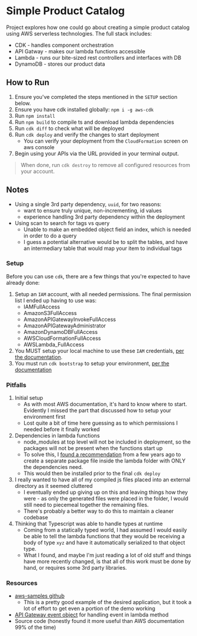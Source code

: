 # Simple Product Catalog
Project explores how one could go about creating a simple product catalog using AWS serverless technologies. The
full stack includes:

* CDK - handles component orchestration
* API Gatway - makes our lambda functions accessible
* Lambda - runs our bite-sized rest controllers and interfaces with DB
* DynamoDB - stores our product data

## How to Run
1. Ensure you've completed the steps mentioned in the `SETUP` section below.
2. Ensure you have cdk installed globally: `npm i -g aws-cdk`
3. Run `npm install`
4. Run `npm build` to compile ts and download lambda dependencies
5. Run `cdk diff` to check what will be deployed
6. Run `cdk deploy` and verify the changes to start deployment
    * You can verify your deployment from the `CloudFormation` screen on aws console
7. Begin using your APIs via the URL provided in your terminal output.

> When done, run `cdk destroy` to remove all configured resources from your account.

## Notes
* Using a single 3rd party dependency, `uuid`, for two reasons:
    * want to ensure truly unique, non-incrementing, id values
    * experience handling 3rd party dependency within the deployment
* Using scan to search for tags vs query
    * Unable to make an embedded object field an index, which is needed in order to do a query
    * I guess a potential alternative would be to split the tables, and have an intermediary table that would map your item to individual tags

### Setup
Before you can use `cdk`, there are a few things that you're expected to have already done:

1. Setup an `IAM` account, with all needed permissions. The final permission list I ended up having to use was:
    * IAMFullAccess
    * AmazonS3FullAccess
    * AmazonAPIGatewayInvokeFullAccess
    * AmazonAPIGatewayAdministrator
    * AmazonDynamoDBFullAccess
    * AWSCloudFormationFullAccess
    * AWSLambda_FullAccess
2. You MUST setup your local machine to use these `IAM` credentials, [per the documentation](https://docs.aws.amazon.com/cdk/latest/guide/cli.html#cli-environment).
3. You must run `cdk bootstrap` to setup your environment, [per the documentation](https://docs.aws.amazon.com/cdk/latest/guide/bootstrapping.html)

### Pitfalls
1. Initial setup
    * As with most AWS documentation, it's hard to know where to start. Evidently I missed the part that discussed how to setup your environment first
    * Lost quite a bit of time here guessing as to which permissions I needed before it finally worked
2. Dependencies in lambda functions
    * node_modules at top level will not be included in deployment, so the packages will not be present when the functions start up
    * To solve this, I [found a recommendation](https://github.com/aws-samples/aws-cdk-examples/issues/110) from a few years ago to create a separate package file inside the lambda folder with ONLY the dependencies need.
    * This would then be installed prior to the final `cdk deploy`
3. I really wanted to have all of my compiled js files placed into an external directory as it seemed cluttered
    * I eventually ended up giving up on this and leaving things how they were - as only the generated files were placed in the folder, I would still need to piecemeal together the remaining files.
    * There's probably a better way to do this to maintain a cleaner codebase
4. Thinking that Typescript was able to handle types at runtime
    * Coming from a statically typed world, I had assumed I would easily be able to tell the lambda functions that they would be receiving a body of type `xyz` and have it automatically serialized to that object type.
    * What I found, and maybe I'm just reading a lot of old stuff and things have more recently changed, is that all of this work must be done by hand, or requires some 3rd party libraries.

### Resources
* [aws-samples github](https://github.com/aws-samples/aws-cdk-examples/tree/master/typescript/api-cors-lambda-crud-dynamodb)
    * This is a pretty good example of the desired application, but it took a lot of effort to get even a portion of the demo working
* [API Gateway event object](https://docs.aws.amazon.com/lambda/latest/dg/services-apigateway.html) for handling event in lambda method
* Source code (honestly found it more useful than AWS documentation 99% of the time)